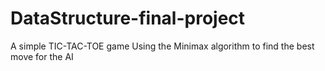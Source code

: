# DataStructure-final-project
A simple TIC-TAC-TOE game
Using the Minimax algorithm to find the best move for the AI
